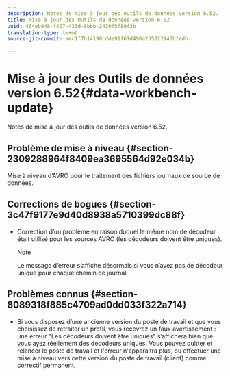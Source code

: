 ```yaml
---
description: Notes de mise à jour des outils de données version 6.52.
title: Mise à jour des Outils de données version 6.52
uuid: 464eb848-f407-433d-8bbb-2430f5f80f3b
translation-type: tm+mt
source-git-commit: aec1f7b14198cdde91f61d490a235022943bfedb

---
```



# Mise à jour des Outils de données version 6.52{#data-workbench-update}

Notes de mise à jour des outils de données version 6.52.

## Problème de mise à niveau {#section-2309288964f8409ea3695564d92e034b}

Mise à niveau d’AVRO pour le traitement des fichiers journaux de source de données.

## Corrections de bogues {#section-3c47f9177e9d40d8938a5710399dc88f}

* Correction d’un problème en raison duquel le même nom de décodeur était utilisé pour les sources AVRO (les décodeurs doivent être uniques).

   >[!NOTE]
   >
   >Le message d’erreur s’affiche désormais si vous n’avez pas de décodeur unique pour chaque chemin de journal.

## Problèmes connus {#section-8089318f885c4709ad0dd033f322a714}

* Si vous disposez d’une ancienne version du poste de travail et que vous choisissez de retraiter un profil, vous recevrez un faux avertissement : une erreur &quot;Les décodeurs doivent être uniques&quot; s’affichera bien que vous ayez réellement des décodeurs uniques. Vous pouvez quitter et relancer le poste de travail et l&#39;erreur n&#39;apparaîtra plus, ou effectuer une mise à niveau vers cette version du poste de travail (client) comme correctif permanent.
